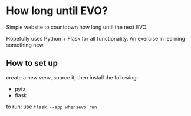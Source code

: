 # How long until EVO?

Simple website to countdown how long until the next EVO. 

Hopefully uses Python + Flask for all functionality. An exercise in learning something new. 

## How to set up 
create a new venv, source it, 
then install the following:
- pytz
- flask 

to run: use `flask --app whensevo run`
